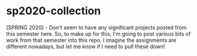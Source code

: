 # sp2020-collection
[SPRING 2020] - Don't seem to have any significant projects posted from this semester here. So, to make up for this, I'm going to post various bits of work from that semester into this repo. I imagine the assignments are different nowadays, but let me know if I need to pull these down!

